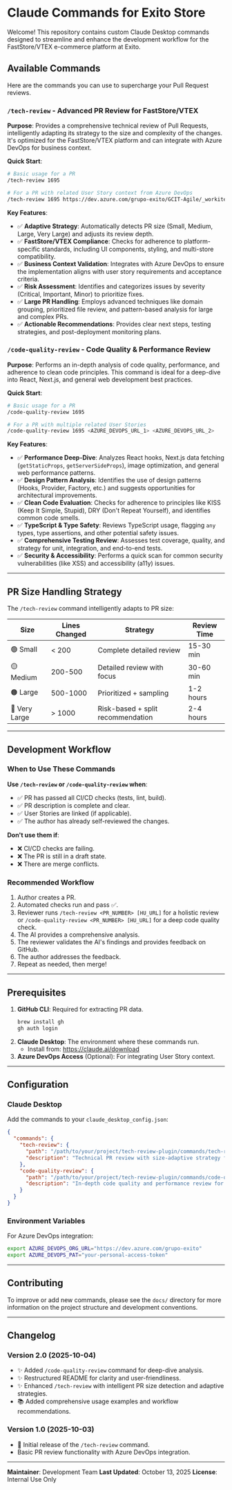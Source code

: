 # Claude Commands for Exito Store

Welcome! This repository contains custom Claude Desktop commands designed to streamline and enhance the development workflow for the FastStore/VTEX e-commerce platform at Exito.

## Available Commands

Here are the commands you can use to supercharge your Pull Request reviews.

### `/tech-review` - Advanced PR Review for FastStore/VTEX

**Purpose**: Provides a comprehensive technical review of Pull Requests, intelligently adapting its strategy to the size and complexity of the changes. It's optimized for the FastStore/VTEX platform and can integrate with Azure DevOps for business context.

**Quick Start**:
```bash
# Basic usage for a PR
/tech-review 1695

# For a PR with related User Story context from Azure DevOps
/tech-review 1695 https://dev.azure.com/grupo-exito/GCIT-Agile/_workitems/edit/544232
```

**Key Features**:
- ✅ **Adaptive Strategy**: Automatically detects PR size (Small, Medium, Large, Very Large) and adjusts its review depth.
- ✅ **FastStore/VTEX Compliance**: Checks for adherence to platform-specific standards, including UI components, styling, and multi-store compatibility.
- ✅ **Business Context Validation**: Integrates with Azure DevOps to ensure the implementation aligns with user story requirements and acceptance criteria.
- ✅ **Risk Assessment**: Identifies and categorizes issues by severity (Critical, Important, Minor) to prioritize fixes.
- ✅ **Large PR Handling**: Employs advanced techniques like domain grouping, prioritized file review, and pattern-based analysis for large and complex PRs.
- ✅ **Actionable Recommendations**: Provides clear next steps, testing strategies, and post-deployment monitoring plans.

### `/code-quality-review` - Code Quality & Performance Review

**Purpose**: Performs an in-depth analysis of code quality, performance, and adherence to clean code principles. This command is ideal for a deep-dive into React, Next.js, and general web development best practices.

**Quick Start**:
```bash
# Basic usage for a PR
/code-quality-review 1695

# For a PR with multiple related User Stories
/code-quality-review 1695 <AZURE_DEVOPS_URL_1> <AZURE_DEVOPS_URL_2>
```

**Key Features**:
- ✅ **Performance Deep-Dive**: Analyzes React hooks, Next.js data fetching (`getStaticProps`, `getServerSideProps`), image optimization, and general web performance patterns.
- ✅ **Design Pattern Analysis**: Identifies the use of design patterns (Hooks, Provider, Factory, etc.) and suggests opportunities for architectural improvements.
- ✅ **Clean Code Evaluation**: Checks for adherence to principles like KISS (Keep It Simple, Stupid), DRY (Don't Repeat Yourself), and identifies common code smells.
- ✅ **TypeScript & Type Safety**: Reviews TypeScript usage, flagging `any` types, type assertions, and other potential safety issues.
- ✅ **Comprehensive Testing Review**: Assesses test coverage, quality, and strategy for unit, integration, and end-to-end tests.
- ✅ **Security & Accessibility**: Performs a quick scan for common security vulnerabilities (like XSS) and accessibility (a11y) issues.

---

## PR Size Handling Strategy

The `/tech-review` command intelligently adapts to PR size:

| Size | Lines Changed | Strategy | Review Time |
|------|---------------|----------|-------------|
| 🟢 Small | < 200 | Complete detailed review | 15-30 min |
| 🟡 Medium | 200-500 | Detailed review with focus | 30-60 min |
| 🟠 Large | 500-1000 | Prioritized + sampling | 1-2 hours |
| 🔴 Very Large | > 1000 | Risk-based + split recommendation | 2-4 hours |

---

## Development Workflow

### When to Use These Commands

**Use `/tech-review` or `/code-quality-review` when**:
- ✅ PR has passed all CI/CD checks (tests, lint, build).
- ✅ PR description is complete and clear.
- ✅ User Stories are linked (if applicable).
- ✅ The author has already self-reviewed the changes.

**Don't use them if**:
- ❌ CI/CD checks are failing.
- ❌ The PR is still in a draft state.
- ❌ There are merge conflicts.

### Recommended Workflow

1.  Author creates a PR.
2.  Automated checks run and pass ✅.
3.  Reviewer runs `/tech-review <PR_NUMBER> [HU_URL]` for a holistic review or `/code-quality-review <PR_NUMBER> [HU_URL]` for a deep code quality check.
4.  The AI provides a comprehensive analysis.
5.  The reviewer validates the AI's findings and provides feedback on GitHub.
6.  The author addresses the feedback.
7.  Repeat as needed, then merge!

---

## Prerequisites

1.  **GitHub CLI**: Required for extracting PR data.
    ```bash
    brew install gh
    gh auth login
    ```
2.  **Claude Desktop**: The environment where these commands run.
    - Install from: https://claude.ai/download
3.  **Azure DevOps Access** (Optional): For integrating User Story context.

---

## Configuration

### Claude Desktop

Add the commands to your `claude_desktop_config.json`:

```json
{
  "commands": {
    "tech-review": {
      "path": "/path/to/your/project/tech-review-plugin/commands/tech-review.md",
      "description": "Technical PR review with size-adaptive strategy for FastStore/VTEX."
    },
    "code-quality-review": {
      "path": "/path/to/your/project/tech-review-plugin/commands/code-quality-review.md",
      "description": "In-depth code quality and performance review for React/Next.js."
    }
  }
}
```

### Environment Variables

For Azure DevOps integration:

```bash
export AZURE_DEVOPS_ORG_URL="https://dev.azure.com/grupo-exito"
export AZURE_DEVOPS_PAT="your-personal-access-token"
```

---

## Contributing

To improve or add new commands, please see the `docs/` directory for more information on the project structure and development conventions.

---

## Changelog

### Version 2.0 (2025-10-04)
- ✨ Added `/code-quality-review` command for deep-dive analysis.
- ✨ Restructured README for clarity and user-friendliness.
- ✨ Enhanced `/tech-review` with intelligent PR size detection and adaptive strategies.
- 📚 Added comprehensive usage examples and workflow recommendations.

### Version 1.0 (2025-10-03)
- 🎉 Initial release of the `/tech-review` command.
- Basic PR review functionality with Azure DevOps integration.

---

**Maintainer**: Development Team
**Last Updated**: October 13, 2025
**License**: Internal Use Only